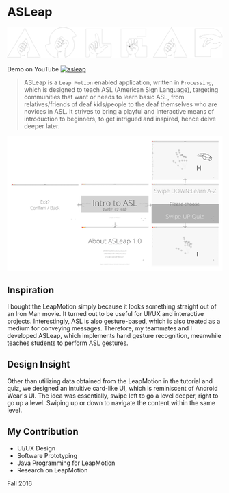 # ASLeap

![logo](readme/asleap_logo_word.png)

Demo on YouTube
[![asleap](http://img.youtube.com/vi/dc4PZOSgoIQ/0.jpg)](http://www.youtube.com/watch?v=dc4PZOSgoIQ "Demo on YouTube")

> ASLeap is a `Leap Motion` enabled application, written in `Processing`, which is designed to teach ASL (American Sign Language), targeting communities that want or needs to learn basic ASL, from relatives/friends of deaf kids/people to the deaf themselves who are novices in ASL. It strives to bring a playful and interactive means of introduction to beginners, to get intrigued and inspired, hence delve deeper later.

![sitemap](readme/tree_tran.png)

## Inspiration
I bought the LeapMotion simply because it looks something straight out of an Iron Man movie. It turned out to be useful for UI/UX and interactive projects. Interestingly, ASL is also gesture-based, which is also treated as a medium for conveying messages. Therefore, my teammates and I developed ASLeap, which implements hand gesture recognition, meanwhile teaches students to perform ASL gestures.

## Design Insight
Other than utilizing data obtained from the LeapMotion in the tutorial and quiz, we designed an intuitive card-like UI, which is reminiscent of Android Wear's UI. The idea was essentially, swipe left to go a level deeper, right to go up a level. Swiping up or down to navigate the content within the same level.

## My Contribution
- UI/UX Design
- Software Prototyping
- Java Programming for LeapMotion
- Research on LeapMotion

Fall 2016
